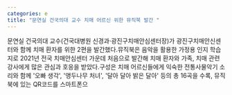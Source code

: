 ```yaml
---
categories: e
title: "문연실 건국의대 교수 치매 어르신 위한 뮤직북 발간 "
---
```

문연실 건국의대 교수(건국대병원 신경과&middot;광진구치매안심센터장)가 광진구치매안신센터와 함께 치매 환자를 위한  2편을 발간했다.뮤직북은 음악을 활용한 가정용 인지 학습지로 2021년 전국 치매안심센터 가운데 처음으로 발간해 치매 환자와 가족, 치매 관련 강사에게 많은 관심과 호응을 받았다.구성은 치매 어르신들에게 익숙한 전통사물악기 소리와 함께 &#39;오빠 생각&#39;, &#39;앵두나무 처녀&#39;, &#39;달아 달아 밝은 달아&#39; 등의 총 16곡을 수록, 뮤직북에 있는 QR코드를 스마트폰으